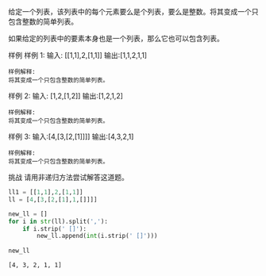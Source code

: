给定一个列表，该列表中的每个元素要么是个列表，要么是整数。将其变成一个只包含整数的简单列表。

如果给定的列表中的要素本身也是一个列表，那么它也可以包含列表。


样例
样例  1:
	输入: [[1,1],2,[1,1]]
	输出:[1,1,2,1,1] 
	
	样例解释:
	将其变成一个只包含整数的简单列表。


样例 2:
	输入: [1,2,[1,2]]
	输出:[1,2,1,2]
	
	样例解释: 
	将其变成一个只包含整数的简单列表。
	
样例 3:
	输入:[4,[3,[2,[1]]]]
	输出:[4,3,2,1]
	
	样例解释: 
	将其变成一个只包含整数的简单列表。
	
挑战
请用非递归方法尝试解答这道题。

```python
ll1 = [[1,1],2,[1,1]]
ll = [4,[3,[2,[1],1,[]]]]

new_ll = []
for i in str(ll).split(','):
    if i.strip(' []'):
        new_ll.append(int(i.strip(' []')))
    
new_ll
```




    [4, 3, 2, 1, 1]




```python

```


```python

```
